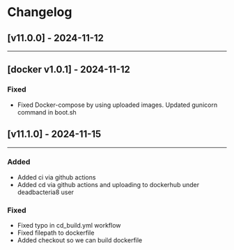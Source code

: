 # Changelog

## [v11.0.0] - 2024-11-12

---

## [docker v1.0.1] - 2024-11-12

### Fixed

- Fixed Docker-compose by using uploaded images. Updated gunicorn command in boot.sh

## [v11.1.0] - 2024-11-15

---

### Added

- Added ci via github actions
- Added cd via github actions and uploading to dockerhub under deadbacteria8 user


### Fixed

- Fixed typo in cd_build.yml workflow
- Fixed filepath to dockerfile
- Added checkout so we can build dockerfile
